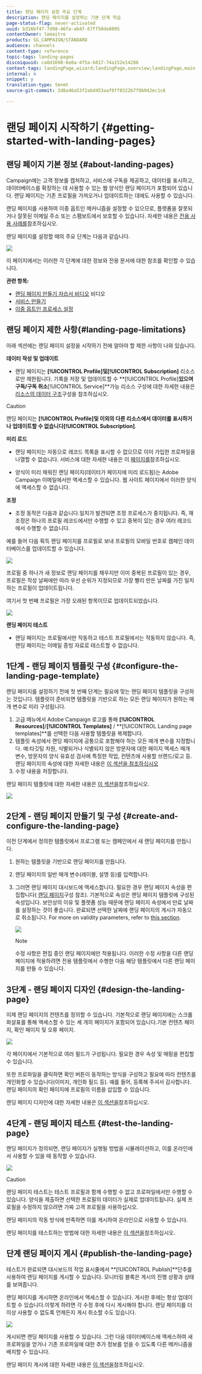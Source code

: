 ```yaml
---
title: 랜딩 페이지 설정 주요 단계
description: 랜딩 페이지를 설정하는 기본 단계 학습
page-status-flag: never-activated
uuid: b316bf47-7d98-46fa-ab4f-67ff50de8095
contentOwner: lemaitre
products: SG_CAMPAIGN/STANDARD
audience: channels
content-type: reference
topic-tags: landing-pages
discoiquuid: ca8d1698-6e8a-4f5a-b017-74a152e14286
context-tags: landingPage,wizard;landingPage,overview;landingPage,main
internal: n
snippet: y
translation-type: tm+mt
source-git-commit: 2d8a46a53f2abd453aaf0ff8322b7f9b942ec1c6

---
```



# 랜딩 페이지 시작하기 {#getting-started-with-landing-pages}

## 랜딩 페이지 기본 정보 {#about-landing-pages}

Campaign에는 고객 정보를 캡처하고, 서비스에 구독을 제공하고, 데이터를 표시하고, 데이터베이스를 확장하는 데 사용할 수 있는 웹 양식인 랜딩 페이지가 포함되어 있습니다. 랜딩 페이지는 기존 프로필을 가져오거나 업데이트하는 데에도 사용할 수 있습니다.

랜딩 페이지를 사용하여 이중 옵트인 메커니즘을 설정할 수 있으므로, 플랫폼을 잘못되거나 잘못된 이메일 주소 또는 스팸보트에서 보호할 수 있습니다. 자세한 내용은 [전용 사용 사례를](../../channels/using/setting-up-a-double-opt-in-process.md)참조하십시오.

랜딩 페이지를 설정할 때의 주요 단계는 다음과 같습니다.

![](assets/lp_steps.png)

이 페이지에서는 이러한 각 단계에 대한 정보와 전용 문서에 대한 참조를 확인할 수 있습니다.

**관련 항목:**

* [랜딩 페이지 만들기 자습서 비디오](https://docs.adobe.com/content/help/en/campaign-learn/campaign-standard-tutorials/communication-channels/landing-pages/landing-page-create-and-edit.html) 비디오
* [서비스 만들기](../../audiences/using/creating-a-service.md)
* [이중 옵트인 프로세스 설정](setting-up-a-double-opt-in-process.md)

## 랜딩 페이지 제한 사항{#landing-page-limitations}

아래 섹션에는 랜딩 페이지 설정을 시작하기 전에 알아야 할 제한 사항이 나와 있습니다.

**데이터 작성 및 업데이트**

* 랜딩 페이지는 **[!UICONTROL Profile]**및**[!UICONTROL Subscription]** 리소스로만 제한됩니다. 기록을 저장 및 업데이트할 수 **[!UICONTROL Profile]**있으며 구독/구독 취소**[!UICONTROL Service]**가능
리소스 구성에 대한 자세한 내용은 [리소스의 데이터 구조](../../developing/using/configuring-the-resource-s-data-structure.md)구성을 참조하십시오.

>[!CAUTION]
>
>랜딩 페이지는 **[!UICONTROL Profile]**및 이외의 다른 리소스에서 데이터를 표시하거나 업데이트할 수 없습니다**[!UICONTROL Subscription]**.

**미리 로드**

* 랜딩 페이지는 자동으로 레코드 목록을 표시할 수 없으므로 이미 가입한 프로파일을 나열할 수 없습니다. 서비스에 대한 자세한 내용은 이 [페이지를](../../audiences/using/creating-a-service.md)참조하십시오.

* 양식이 미리 채워진 랜딩 페이지(데이터가 페이지에 미리 로드됨)는 Adobe Campaign 이메일에서만 액세스할 수 있습니다. 웹 사이트 페이지에서 이러한 양식에 액세스할 수 없습니다.

**조정**

* 조정 동작은 다음과 같습니다.일치가 발견되면 조정 프로세스가 중지됩니다. 즉, 재조정은 하나의 프로필 레코드에서만 수행할 수 있고 중복이 있는 경우 여러 레코드에서 수행할 수 없습니다.

예를 들어 다음 획득 랜딩 페이지를 프로필로 보내 프로필의 모바일 번호로 캠페인 데이터베이스를 업데이트할 수 있습니다.

![](assets/landing_page_limitation_1.png)

프로필 중 하나가 새 정보로 랜딩 페이지를 채우지만 이미 중복된 프로필이 있는 경우, 프로필은 작성 날짜에만 따라 우선 순위가 지정되므로 가장 빨리 만든 날짜를 가진 일치하는 프로필이 업데이트됩니다.

여기서 첫 번째 프로필은 가장 오래된 항목이므로 업데이트되었습니다.

![](assets/landing_page_limitation_2.png)

**랜딩 페이지 테스트**

* 랜딩 페이지는 프로필에서만 작동하고 테스트 프로필에서는 작동하지 않습니다. 즉, 랜딩 페이지는 이메일 증빙 자료로 테스트할 수 없습니다.

## 1단계 - 랜딩 페이지 템플릿 구성 {#configure-the-landing-page-template}

랜딩 페이지를 설정하기 전에 첫 번째 단계는 필요에 맞는 랜딩 페이지 템플릿을 구성하는 것입니다. 템플릿이 준비되면 템플릿을 기반으로 하는 모든 랜딩 페이지가 원하는 매개 변수로 미리 구성됩니다.

1. 고급 메뉴에서 Adobe Campaign 로고를 통해 **[!UICONTROL Resources]**/**[!UICONTROL Templates]** / **[!UICONTROL Landing page templates]**를 선택한 다음 사용할 템플릿을 복제합니다.
1. 템플릿 속성에서 랜딩 페이지에 공통으로 포함해야 하는 모든 매개 변수를 지정합니다. 예:타깃팅 차원, 식별되거나 식별되지 않은 방문자에 대한 페이지 액세스 매개 변수, 방문자의 양식 유효성 검사에 특정한 작업, 컨텐츠에 사용할 브랜드/로고 등. 랜딩 페이지의 속성에 대한 자세한 내용은 [이 섹션을 참조하십시오](../../channels/using/configuring-landing-page.md)
1. 수정 내용을 저장합니다.

랜딩 페이지 템플릿에 대한 자세한 내용은 [이 섹션을](../../channels/using/getting-started-with-landing-pages.md)참조하십시오.

![](assets/lp-steps1.png)

## 2단계 - 랜딩 페이지 만들기 및 구성 {#create-and-configure-the-landing-page}

이전 단계에서 정의한 템플릿에서 프로그램 또는 캠페인에서 새 랜딩 페이지를 만듭니다.

1. 원하는 템플릿을 기반으로 랜딩 페이지를 만듭니다.
1. 랜딩 페이지의 일반 매개 변수(레이블, 설명 등)를 입력합니다.
1. 그러면 랜딩 페이지 대시보드에 액세스합니다. 필요한 경우 랜딩 페이지 속성을 편집합니다( [랜딩 페이지](../../channels/using/configuring-landing-page.md)구성 참조). 기본적으로 속성은 랜딩 페이지 템플릿에 구성된 속성입니다.
보안상의 이유 및 플랫폼 성능 때문에 랜딩 페이지 속성에서 만료 날짜를 설정하는 것이 좋습니다. 완료되면 선택한 날짜에 랜딩 페이지의 게시가 자동으로 취소됩니다. For more on validity parameters, refer to [this section](../../channels/using/testing-publishing-landing-page.md#setting-up-validity-parameters).

   ![](assets/lp-steps3.png)

   >[!NOTE]
   >
   >수정 사항은 편집 중인 랜딩 페이지에만 적용됩니다. 이러한 수정 사항을 다른 랜딩 페이지에 적용하려면 전용 템플릿에서 수행한 다음 해당 템플릿에서 다른 랜딩 페이지를 만들 수 있습니다.

## 3단계 - 랜딩 페이지 디자인 {#design-the-landing-page}

이제 랜딩 페이지의 컨텐츠를 정의할 수 있습니다. 기본적으로 랜딩 페이지에는 스크롤 화살표를 통해 액세스할 수 있는 세 개의 페이지가 포함되어 있습니다.기본 컨텐츠 페이지, 확인 페이지 및 오류 페이지.

![](assets/lp-steps4.png)

각 페이지에서 기본적으로 여러 필드가 구성됩니다. 필요한 경우 속성 및 매핑을 편집할 수 있습니다.

또한 프로파일을 클릭하면 확인 버튼이 동작하는 방식을 구성하고 필요에 따라 컨텐츠를 개인화할 수 있습니다(이미지, 개인화 필드 등). 예를 들어, 등록해 주셔서 감사합니다. 랜딩 페이지의 확인 페이지에 프로필의 이름을 삽입할 수 있습니다.

랜딩 페이지 디자인에 대한 자세한 내용은 [이 섹션을](../../channels/using/designing-a-landing-page.md)참조하십시오.

## 4단계 - 랜딩 페이지 테스트 {#test-the-landing-page}

랜딩 페이지가 정의되면, 랜딩 페이지가 실행될 방법을 시뮬레이션하고, 이를 온라인에서 사용할 수 있을 때 동작할 수 있습니다.

![](assets/lp-steps5.png)

>[!CAUTION]
>
>랜딩 페이지 테스트는 테스트 프로필과 함께 수행할 수 없고 프로파일에서만 수행할 수 있습니다. 양식을 제출하면 선택한 프로필의 데이터가 실제로 업데이트됩니다. 실제 프로필을 수정하지 않으려면 가짜 고객 프로필을 사용하십시오.

랜딩 페이지의 작동 방식에 만족하면 이를 게시하여 온라인으로 사용할 수 있습니다.

랜딩 페이지를 테스트하는 방법에 대한 자세한 내용은 [이 섹션을](../../channels/using/testing-publishing-landing-page.md#testing-the-landing-page-)참조하십시오.

## 단계 랜딩 페이지 게시 {#publish-the-landing-page}

테스트가 완료되면 대시보드의 작업 표시줄에서 **[!UICONTROL Publish]**단추를 사용하여 랜딩 페이지를 게시할 수 있습니다. 모니터링 블록은 게시의 진행 상황과 상태를 보여줍니다.

랜딩 페이지를 게시하면 온라인에서 액세스할 수 있습니다. 게시한 후에는 항상 업데이트할 수 있습니다.이렇게 하려면 각 수정 후에 다시 게시해야 합니다. 랜딩 페이지를 더 이상 사용할 수 없도록 언제든지 게시 취소할 수도 있습니다.

![](assets/lp-steps6.png)

게시되면 랜딩 페이지를 사용할 수 있습니다. 그런 다음 데이터베이스에 액세스하여 새 프로파일을 얻거나 기존 프로파일에 대한 추가 정보를 얻을 수 있도록 다른 메커니즘을 배치할 수 있습니다.

랜딩 페이지 게시에 대한 자세한 내용은 [이 섹션을](../../channels/using/testing-publishing-landing-page.md#publishing-a-landing-page)참조하십시오.
